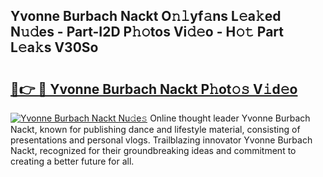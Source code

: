 ## Yvonne Burbach Nackt O𝚗𝚕yf𝚊ns L𝚎a𝚔ed N𝚞𝚍es - Part-I2D P𝚑𝚘tos Vi𝚍𝚎o - H𝚘𝚝 Part L𝚎a𝚔s V30So

# <h2><a href="http://kfeju9.oniu.top/?m=Yvonne+Burbach+Nackt">🔗👉 🔴 Yvonne Burbach Nackt P𝚑ot𝚘𝚜 V𝚒d𝚎o</a></h2>

[![Yvonne Burbach Nackt Nu𝚍e𝚜](https://i.imgur.com/0qMVB7G.gif)](http://kfeju9.oniu.top/?m=Yvonne+Burbach+Nackt)
Online thought leader Yvonne Burbach Nackt, known for publishing dance and lifestyle material, consisting of presentations and personal vlogs. Trailblazing innovator Yvonne Burbach Nackt, recognized for their groundbreaking ideas and commitment to creating a better future for all.  
